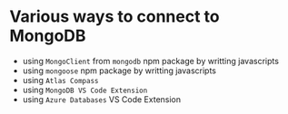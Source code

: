 # Various ways to connect to MongoDB

- using `MongoClient` from `mongodb` npm package by writting javascripts
- using `mongoose` npm package by writting javascripts
- using `Atlas Compass`
- using `MongoDB VS Code Extension`
- using `Azure Databases` VS Code Extension 